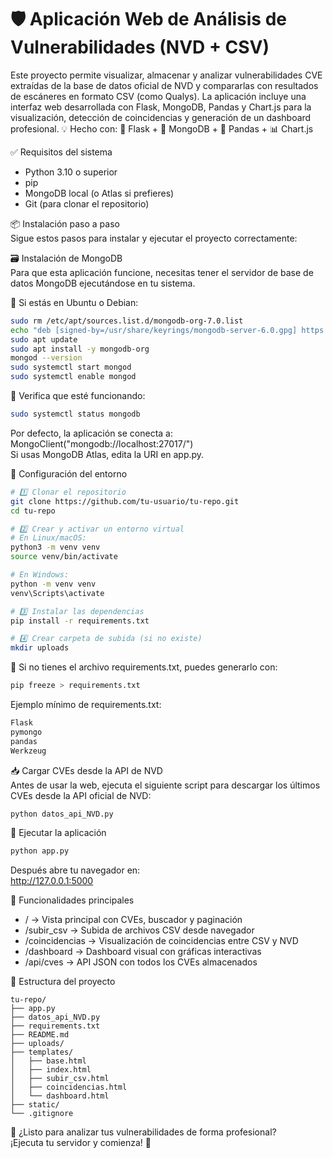 # 🛡️ Aplicación Web de Análisis de Vulnerabilidades (NVD + CSV)
Este proyecto permite visualizar, almacenar y analizar vulnerabilidades CVE extraídas de la base de datos oficial de NVD y compararlas con resultados de escáneres en formato CSV (como Qualys). La aplicación incluye una interfaz web desarrollada con Flask, MongoDB, Pandas y Chart.js para la visualización, detección de coincidencias y generación de un dashboard profesional.
💡 Hecho con: 🐍 Flask + 🍃 MongoDB + 🧠 Pandas + 📊 Chart.js

✅ Requisitos del sistema  
- Python 3.10 o superior  
- pip  
- MongoDB local (o Atlas si prefieres)  
- Git (para clonar el repositorio)  

📦 Instalación paso a paso  
Sigue estos pasos para instalar y ejecutar el proyecto correctamente:

🗃️ Instalación de MongoDB  
Para que esta aplicación funcione, necesitas tener el servidor de base de datos MongoDB ejecutándose en tu sistema.

🔹 Si estás en Ubuntu o Debian:  
```bash
sudo rm /etc/apt/sources.list.d/mongodb-org-7.0.list
echo "deb [signed-by=/usr/share/keyrings/mongodb-server-6.0.gpg] https://repo.mongodb.org/apt/ubuntu jammy/mongodb-org/6.0 multiverse" | sudo tee /etc/apt/sources.list.d/mongodb-org-6.0.list
sudo apt update
sudo apt install -y mongodb-org
mongod --version
sudo systemctl start mongod
sudo systemctl enable mongod
```

🔹 Verifica que esté funcionando:  
```bash
sudo systemctl status mongodb
```

Por defecto, la aplicación se conecta a:  
MongoClient("mongodb://localhost:27017/")  
Si usas MongoDB Atlas, edita la URI en app.py.

🔧 Configuración del entorno  
```bash
# 1️⃣ Clonar el repositorio
git clone https://github.com/tu-usuario/tu-repo.git
cd tu-repo

# 2️⃣ Crear y activar un entorno virtual
# En Linux/macOS:
python3 -m venv venv
source venv/bin/activate

# En Windows:
python -m venv venv
venv\Scripts\activate

# 3️⃣ Instalar las dependencias
pip install -r requirements.txt

# 4️⃣ Crear carpeta de subida (si no existe)
mkdir uploads
```

📄 Si no tienes el archivo requirements.txt, puedes generarlo con:  
```bash
pip freeze > requirements.txt
```

Ejemplo mínimo de requirements.txt:  
```txt
Flask
pymongo
pandas
Werkzeug
```

📥 Cargar CVEs desde la API de NVD  
Antes de usar la web, ejecuta el siguiente script para descargar los últimos CVEs desde la API oficial de NVD:  
```bash
python datos_api_NVD.py
```

🚀 Ejecutar la aplicación  
```bash
python app.py
```

Después abre tu navegador en:  
http://127.0.0.1:5000

🧪 Funcionalidades principales  
- / → Vista principal con CVEs, buscador y paginación  
- /subir_csv → Subida de archivos CSV desde navegador  
- /coincidencias → Visualización de coincidencias entre CSV y NVD  
- /dashboard → Dashboard visual con gráficas interactivas  
- /api/cves → API JSON con todos los CVEs almacenados  

📁 Estructura del proyecto  
```
tu-repo/
├── app.py
├── datos_api_NVD.py
├── requirements.txt
├── README.md
├── uploads/
├── templates/
│   ├── base.html
│   ├── index.html
│   ├── subir_csv.html
│   ├── coincidencias.html
│   └── dashboard.html
├── static/
└── .gitignore
```

🎯 ¿Listo para analizar tus vulnerabilidades de forma profesional?  
¡Ejecuta tu servidor y comienza! 🚀
